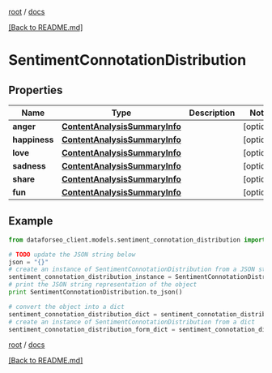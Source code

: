 [root](./../ "root") / [docs](./ "docs")

[[Back to README.md]](./../README.md "[Back to README.md]")

# SentimentConnotationDistribution

## Properties

Name | Type | Description | Notes
------------ | ------------- | ------------- | -------------
**anger** | [**ContentAnalysisSummaryInfo**](ContentAnalysisSummaryInfo.md) |  | [optional]
**happiness** | [**ContentAnalysisSummaryInfo**](ContentAnalysisSummaryInfo.md) |  | [optional]
**love** | [**ContentAnalysisSummaryInfo**](ContentAnalysisSummaryInfo.md) |  | [optional]
**sadness** | [**ContentAnalysisSummaryInfo**](ContentAnalysisSummaryInfo.md) |  | [optional]
**share** | [**ContentAnalysisSummaryInfo**](ContentAnalysisSummaryInfo.md) |  | [optional]
**fun** | [**ContentAnalysisSummaryInfo**](ContentAnalysisSummaryInfo.md) |  | [optional]

## Example

```python
from dataforseo_client.models.sentiment_connotation_distribution import SentimentConnotationDistribution

# TODO update the JSON string below
json = "{}"
# create an instance of SentimentConnotationDistribution from a JSON string
sentiment_connotation_distribution_instance = SentimentConnotationDistribution.from_json(json)
# print the JSON string representation of the object
print SentimentConnotationDistribution.to_json()

# convert the object into a dict
sentiment_connotation_distribution_dict = sentiment_connotation_distribution_instance.to_dict()
# create an instance of SentimentConnotationDistribution from a dict
sentiment_connotation_distribution_form_dict = sentiment_connotation_distribution.from_dict(sentiment_connotation_distribution_dict)
```

  

[root](./../ "root") / [docs](./ "docs")

[[Back to README.md]](./../README.md "[Back to README.md]")